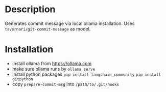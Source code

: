 # Description

Generates commit message via local ollama installation.
Uses `tavernari/git-commit-message` as model.

# Installation 
- install ollama from https://ollama.com
- make sure ollama runs by `ollama serve`
- install python packages
`pip install langchain_community` 
`pip install gitpython`
- copy `prepare-commit-msg` into `/path/to/.git/hooks`